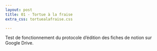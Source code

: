 ```yaml
---
layout: post
title: 01 - Tortue à la fraise
extra_css: tortuealafraise.css

---
```


Test de fonctionnement du protocole d’édition des fiches de notion sur Google Drive. 